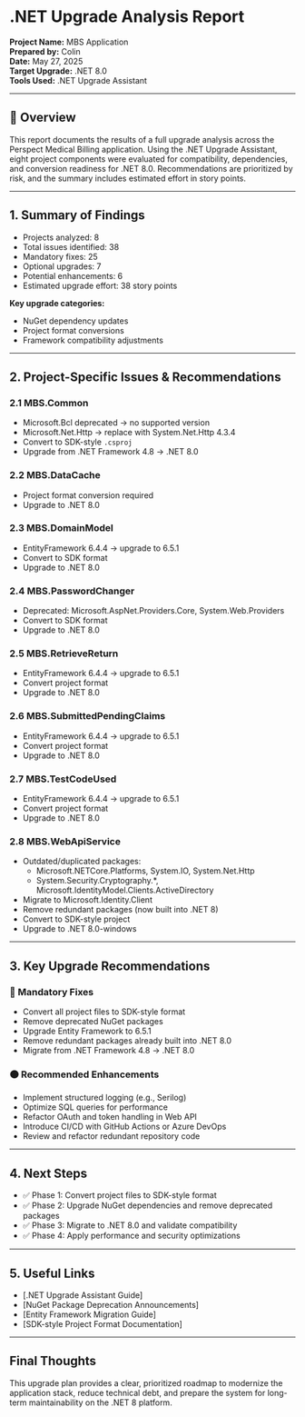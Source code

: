 


# .NET Upgrade Analysis Report

**Project Name:** MBS Application  
**Prepared by:** Colin  
**Date:** May 27, 2025  
**Target Upgrade:** .NET 8.0  
**Tools Used:** .NET Upgrade Assistant

---

## 📝 Overview

This report documents the results of a full upgrade analysis across the Perspect Medical Billing application. Using the .NET Upgrade Assistant, eight project components were evaluated for compatibility, dependencies, and conversion readiness for .NET 8.0. Recommendations are prioritized by risk, and the summary includes estimated effort in story points.

---

## 1. Summary of Findings

- Projects analyzed: 8  
- Total issues identified: 38  
- Mandatory fixes: 25  
- Optional upgrades: 7  
- Potential enhancements: 6  
- Estimated upgrade effort: 38 story points

**Key upgrade categories:**
- NuGet dependency updates
- Project format conversions
- Framework compatibility adjustments

---

## 2. Project-Specific Issues & Recommendations

### 2.1 MBS.Common
- Microsoft.Bcl deprecated → no supported version  
- Microsoft.Net.Http → replace with System.Net.Http 4.3.4  
- Convert to SDK-style `.csproj`  
- Upgrade from .NET Framework 4.8 → .NET 8.0

### 2.2 MBS.DataCache
- Project format conversion required  
- Upgrade to .NET 8.0

### 2.3 MBS.DomainModel
- EntityFramework 6.4.4 → upgrade to 6.5.1  
- Convert to SDK format  
- Upgrade to .NET 8.0

### 2.4 MBS.PasswordChanger
- Deprecated: Microsoft.AspNet.Providers.Core, System.Web.Providers  
- Convert to SDK format  
- Upgrade to .NET 8.0

### 2.5 MBS.RetrieveReturn
- EntityFramework 6.4.4 → upgrade to 6.5.1  
- Convert project format  
- Upgrade to .NET 8.0

### 2.6 MBS.SubmittedPendingClaims
- EntityFramework 6.4.4 → upgrade to 6.5.1  
- Convert project format  
- Upgrade to .NET 8.0

### 2.7 MBS.TestCodeUsed
- EntityFramework 6.4.4 → upgrade to 6.5.1  
- Convert project format  
- Upgrade to .NET 8.0

### 2.8 MBS.WebApiService
- Outdated/duplicated packages:
  - Microsoft.NETCore.Platforms, System.IO, System.Net.Http
  - System.Security.Cryptography.\*, Microsoft.IdentityModel.Clients.ActiveDirectory  
- Migrate to Microsoft.Identity.Client  
- Remove redundant packages (now built into .NET 8)  
- Convert to SDK-style project  
- Upgrade to .NET 8.0-windows

---

## 3. Key Upgrade Recommendations

### 🔴 Mandatory Fixes
- Convert all project files to SDK-style format  
- Remove deprecated NuGet packages  
- Upgrade Entity Framework to 6.5.1  
- Remove redundant packages already built into .NET 8.0  
- Migrate from .NET Framework 4.8 → .NET 8.0

### 🟠 Recommended Enhancements
- Implement structured logging (e.g., Serilog)  
- Optimize SQL queries for performance  
- Refactor OAuth and token handling in Web API  
- Introduce CI/CD with GitHub Actions or Azure DevOps  
- Review and refactor redundant repository code

---

## 4. Next Steps

- ✅ Phase 1: Convert project files to SDK-style format  
- ✅ Phase 2: Upgrade NuGet dependencies and remove deprecated packages  
- ✅ Phase 3: Migrate to .NET 8.0 and validate compatibility  
- ✅ Phase 4: Apply performance and security optimizations

---

## 5. Useful Links

- [.NET Upgrade Assistant Guide]  
- [NuGet Package Deprecation Announcements]  
- [Entity Framework Migration Guide]  
- [SDK-style Project Format Documentation]

---

## Final Thoughts

This upgrade plan provides a clear, prioritized roadmap to modernize the application stack, reduce technical debt, and prepare the system for long-term maintainability on the .NET 8 platform.